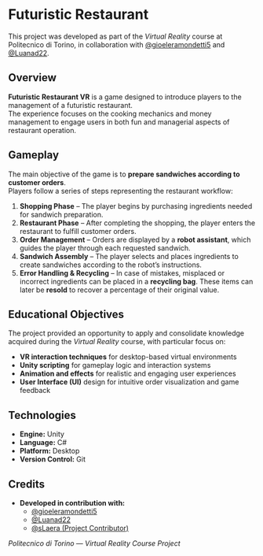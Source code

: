 # Futuristic Restaurant

This project was developed as part of the *Virtual Reality* course at Politecnico di Torino, in collaboration with [@gioeleramondetti5](https://github.com/gioeleramondetti5) and [@Luanad22](https://github.com/Luanad22).

## Overview

**Futuristic Restaurant VR** is a game designed to introduce players to the management of a futuristic restaurant.  
The experience focuses on the cooking mechanics and money management to engage users in both fun and managerial aspects of restaurant operation.

## Gameplay

The main objective of the game is to **prepare sandwiches according to customer orders**.  
Players follow a series of steps representing the restaurant workflow:

1. **Shopping Phase** – The player begins by purchasing ingredients needed for sandwich preparation.  
2. **Restaurant Phase** – After completing the shopping, the player enters the restaurant to fulfill customer orders.  
3. **Order Management** – Orders are displayed by a **robot assistant**, which guides the player through each requested sandwich.  
4. **Sandwich Assembly** – The player selects and places ingredients to create sandwiches according to the robot’s instructions.  
5. **Error Handling & Recycling** – In case of mistakes, misplaced or incorrect ingredients can be placed in a **recycling bag**. These items can later be **resold** to recover a percentage of their original value.

## Educational Objectives

The project provided an opportunity to apply and consolidate knowledge acquired during the *Virtual Reality* course, with particular focus on:

- **VR interaction techniques** for desktop-based virtual environments  
- **Unity scripting** for gameplay logic and interaction systems  
- **Animation and effects** for realistic and engaging user experiences  
- **User Interface (UI)** design for intuitive order visualization and game feedback  

## Technologies

- **Engine:** Unity  
- **Language:** C#  
- **Platform:** Desktop 
- **Version Control:** Git  

## Credits

- **Developed in contribution with:**  
  - [@gioeleramondetti5](https://github.com/gioeleramondetti5)  
  - [@Luanad22](https://github.com/Luanad22)  
  - [@sLaera (Project Contributor)](https://github.com/sLaera)  


*Politecnico di Torino — Virtual Reality Course Project*
